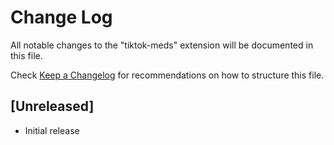 # Change Log

All notable changes to the "tiktok-meds" extension will be documented in this file.

Check [Keep a Changelog](http://keepachangelog.com/) for recommendations on how to structure this file.

## [Unreleased]

- Initial release